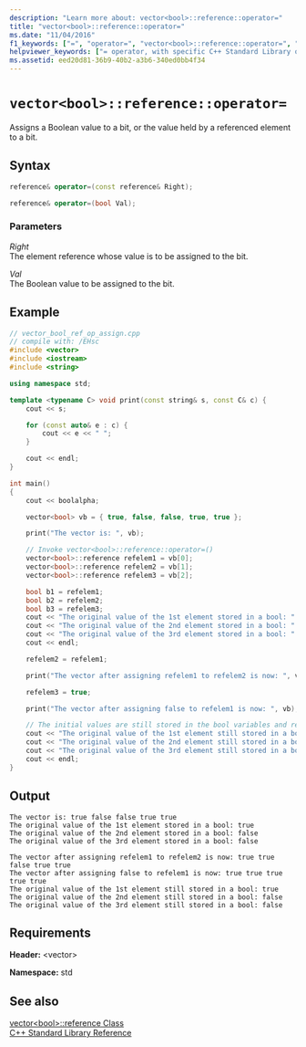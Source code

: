 ```yaml
---
description: "Learn more about: vector<bool>::reference::operator="
title: "vector<bool>::reference::operator="
ms.date: "11/04/2016"
f1_keywords: ["=", "operator=", "vector<bool>::reference::operator=", "std::vector<bool>::reference::operator="]
helpviewer_keywords: ["= operator, with specific C++ Standard Library objects", "reference::operator="]
ms.assetid: eed20d81-36b9-40b2-a3b6-340ed0bb4f34
---
```

# `vector<bool>::reference::operator=`

Assigns a Boolean value to a bit, or the value held by a referenced element to a bit.

## Syntax

```cpp
reference& operator=(const reference& Right);

reference& operator=(bool Val);
```

### Parameters

*Right*\
The element reference whose value is to be assigned to the bit.

*Val*\
The Boolean value to be assigned to the bit.

## Example

```cpp
// vector_bool_ref_op_assign.cpp
// compile with: /EHsc
#include <vector>
#include <iostream>
#include <string>

using namespace std;

template <typename C> void print(const string& s, const C& c) {
    cout << s;

    for (const auto& e : c) {
        cout << e << " ";
    }

    cout << endl;
}

int main()
{
    cout << boolalpha;

    vector<bool> vb = { true, false, false, true, true };

    print("The vector is: ", vb);

    // Invoke vector<bool>::reference::operator=()
    vector<bool>::reference refelem1 = vb[0];
    vector<bool>::reference refelem2 = vb[1];
    vector<bool>::reference refelem3 = vb[2];

    bool b1 = refelem1;
    bool b2 = refelem2;
    bool b3 = refelem3;
    cout << "The original value of the 1st element stored in a bool: " << b1 << endl;
    cout << "The original value of the 2nd element stored in a bool: " << b2 << endl;
    cout << "The original value of the 3rd element stored in a bool: " << b3 << endl;
    cout << endl;

    refelem2 = refelem1;

    print("The vector after assigning refelem1 to refelem2 is now: ", vb);

    refelem3 = true;

    print("The vector after assigning false to refelem1 is now: ", vb);

    // The initial values are still stored in the bool variables and remained unchanged
    cout << "The original value of the 1st element still stored in a bool: " << b1 << endl;
    cout << "The original value of the 2nd element still stored in a bool: " << b2 << endl;
    cout << "The original value of the 3rd element still stored in a bool: " << b3 << endl;
    cout << endl;
}
```

## Output

```Output
The vector is: true false false true true
The original value of the 1st element stored in a bool: true
The original value of the 2nd element stored in a bool: false
The original value of the 3rd element stored in a bool: false

The vector after assigning refelem1 to refelem2 is now: true true false true true
The vector after assigning false to refelem1 is now: true true true true true
The original value of the 1st element still stored in a bool: true
The original value of the 2nd element still stored in a bool: false
The original value of the 3rd element still stored in a bool: false
```

## Requirements

**Header:** \<vector>

**Namespace:** std

## See also

[vector\<bool>::reference Class](../standard-library/vector-bool-reference-class.md)\
[C++ Standard Library Reference](../standard-library/cpp-standard-library-reference.md)
